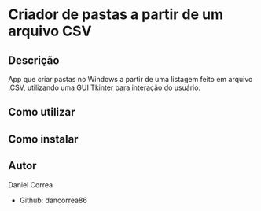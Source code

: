 # Criador de pastas a partir de um arquivo CSV


## Descrição

App que criar pastas no Windows a partir de uma listagem feito em arquivo .CSV, utilizando uma GUI Tkinter para interação do usuário.

## Como utilizar 

## Como instalar

## Autor

Daniel Correa
- Github: dancorrea86

